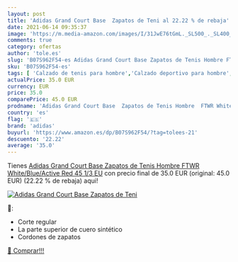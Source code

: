 ```yaml
---
layout: post
title: 'Adidas Grand Court Base  Zapatos de Teni al 22.22 % de rebaja'
date: 2021-06-14 09:35:37
image: 'https://m.media-amazon.com/images/I/31JwE76tGmL._SL500_._SL400_.jpg'
comments: true
category: ofertas
author: 'tole.es'
slug: 'B07S962F54-es Adidas Grand Court Base Zapatos de Tenis Hombre FTWR...'
sku: 'B07S962F54-es'
tags: [ 'Calzado de tenis para hombre','Calzado deportivo para hombre','Zapatillas y calzado deportivo para hombre','Zapatos','Zapatos para hombre','Zapatos y complementos','adidas','zapatos', ]
actualPrice: 35.0 EUR
currency: EUR
price: 35.0
comparePrice: 45.0 EUR
prodname: 'Adidas Grand Court Base  Zapatos de Tenis Hombre  FTWR White/Blue/Active Red  45 1/3 EU'
country: 'es'
flag: '🇪🇸'
brand: 'adidas'
buyurl: 'https://www.amazon.es/dp/B07S962F54/?tag=tolees-21'
descuento: '22.22'
average: '35.0'
---
```


Tienes [Adidas Grand Court Base  Zapatos de Tenis Hombre  FTWR White/Blue/Active Red  45 1/3 EU](https://www.amazon.es/dp/B07S962F54/?tag=tolees-21) con precio final de  35.0 EUR (original: 45.0 EUR) (22.22 %  de rebaja) aqui!

[![Adidas Grand Court Base  Zapatos de Teni](https://m.media-amazon.com/images/I/31JwE76tGmL._SL500_._SL400_.jpg)](https://www.amazon.es/dp/B07S962F54/?tag=tolees-21)

🔎:

- Corte regular
- La parte superior de cuero sintético
- Cordones de zapatos

[🛒 Comprar!!!](https://www.amazon.es/dp/B07S962F54/?tag=tolees-21)
